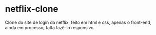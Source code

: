 # netflix-clone

Clone do site de login da netflix, feito em html e css, apenas o front-end, ainda em processo, falta fazê-lo responsivo.
